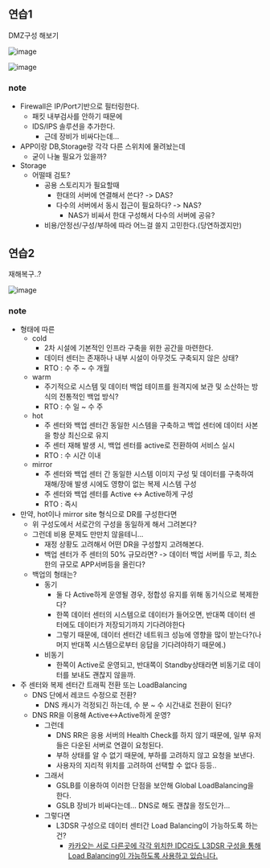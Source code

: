 ## 연습1
DMZ구성 해보기

![image](https://user-images.githubusercontent.com/19552819/98814534-25d7d580-2469-11eb-8b5d-50f2271ba3f6.png)

![image](https://user-images.githubusercontent.com/19552819/98814576-3425f180-2469-11eb-9ae4-44f52d30d8d5.png)

### note
- Firewall은 IP/Port기반으로 필터링한다.
  - 패킷 내부검사를 안하기 때문에
  - IDS/IPS 솔루션을 추가한다.
    - 근데 장비가 비싸다는데...
- APP이랑 DB,Storage랑 각각 다른 스위치에 물려놨는데
  - 굳이 나눌 필요가 있을까?
- Storage
  - 어떨때 검토?
    - 공용 스토리지가 필요할때
      - 한대의 서버에 연결해서 쓴다? -> DAS?
      - 다수의 서버에서 동시 접근이 필요하다? -> NAS?
        - NAS가 비싸서 한대 구성해서 다수의 서버에 공유?
    - 비용/안정선/구성/부하에 따라 어느걸 쓸지 고민한다.(당연하겠지만)

## 연습2
재해복구..?

![image](https://user-images.githubusercontent.com/19552819/98817267-368a4a80-246d-11eb-9708-fde5349fd5d9.png)

### note
- 형태에 따른
  - cold
    - 2차 시설에 기본적인 인프라 구축을 위한 공간을 마련한다.
    - 데이터 센터는 존재하나 내부 시설이 아무것도 구축되지 않은 상태?
    - RTO : 수 주 ~ 수 개월
  - warm
    - 주기적으로 시스템 및 데이터 백업 테이프를 원격지에 보관 및 소산하는 방식의 전통적인 백업 방식?
    - RTO : 수 일 ~ 수 주
  - hot
    - 주 센터와 백업 센터간 동일한 시스템을 구축하고 백업 센터에 데이터 사본을 항상 최신으로 유지
    - 주 센터 재해 발생 시, 백업 센터를 active로 전환하여 서비스 실시
    - RTO : 수 시간 이내
  - mirror
    - 주 센터와 백업 센터 간 동일한 시스템 이미지 구성 및 데이터를 구축하여 재해/장애 발생 시에도 영향이 없는 복제 시스템 구성
    - 주 센터와 백업 센터를 Active <-> Active하게 구성
    - RTO : 즉시
- 만약, hot이나 mirror site 형식으로 DR를 구성한다면
  - 위 구성도에서 서로간의 구성을 동일하게 해서 그려본다?
  - 그런데 비용 문제도 만만치 않을테니...
    - 재정 상황도 고려해서 어떤 DR을 구성할지 고려해본다.
    - 백업 센터가 주 센터의 50% 규모라면? -> 데이터 백업 서버를 두고, 최소한의 규모로 APP서버등을 올린다?
  - 백업의 형태는?
    - 동기
      - 둘 다 Active하게 운영될 경우, 정합성 유지를 위해 동기식으로 복제한다?
      - 한쪽 데이터 센터의 시스템으로 데이터가 들어오면, 반대쪽 데이터 센터에도 데이터가 저장되기까지 기다려야한다
      - 그렇기 때문에, 데이터 센터간 네트워크 성능에 영향을 많이 받는다?(나머지 반대쪽 시스템으로부터 응답을 기다려야하기 때문에.)
    - 비동기
      - 한쪽이 Active로 운영되고, 반대쪽이 Standby상태라면 비동기로 데이터를 보내도 괜찮지 않을까.
- 주 센터와 복제 센터간 트래픽 전환 또는 LoadBalancing
  - DNS 단에서 레코드 수정으로 전환?
    - DNS 캐시가 걱정되긴 하는데, 수 분 ~ 수 시간내로 전환이 된다?
  - DNS RR을 이용해 Active<->Active하게 운영?
    - 그런데
      - DNS RR은 응용 서버의 Health Check를 하지 않기 때문에, 일부 유저들은 다운된 서버로 연결이 요청된다.
      - 부하 상태를 알 수 없기 때문에, 부하를 고려하지 않고 요청을 보낸다.
      - 사용자의 지리적 위치를 고려하여 선택할 수 없다 등등..
    - 그래서 
      - GSLB를 이용하여 이러한 단점을 보안해 Global LoadBalancing을 한다.
      - GSLB 장비가 비싸다는데... DNS로 해도 괜찮을 정도인가...
    - 그렇다면
      - L3DSR 구성으로 데이터 센터간 Load Balancing이 가능하도록 하는건?
        - [카카오는 서로 다른곳에 각각 위치한 IDC라도 L3DSR 구성을 통해 Load Balancing이 가능하도록 사용하고 있습니다.](https://tech.kakao.com/2014/05/28/l3dsr/)
